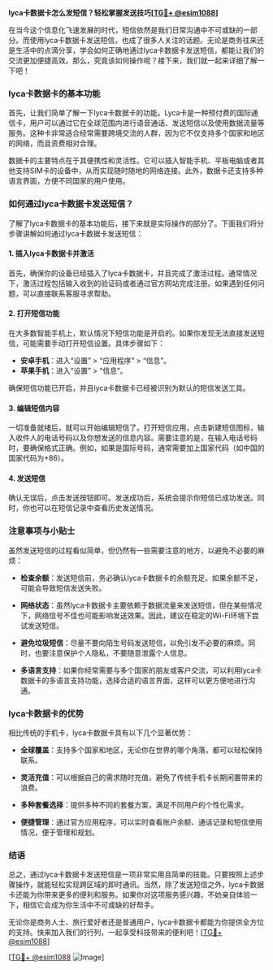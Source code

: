 **lyca卡数据卡怎么发短信？轻松掌握发送技巧[[TG💪+ @esim1088](https://t.me/s/esim1088)]**

在当今这个信息化飞速发展的时代，短信依然是我们日常沟通中不可或缺的一部分。而使用lyca卡数据卡发送短信，也成了很多人关注的话题。无论是商务往来还是生活中的点滴分享，学会如何正确地通过lyca卡数据卡发送短信，都能让我们的交流更加便捷高效。那么，究竟该如何操作呢？接下来，我们就一起来详细了解一下吧！

### lyca卡数据卡的基本功能

首先，让我们简单了解一下lyca卡数据卡的功能。Lyca卡是一种预付费的国际通信卡，用户可以通过它在全球范围内进行语音通话、发送短信以及使用数据流量等服务。这种卡非常适合经常需要跨境交流的人群，因为它不仅支持多个国家和地区的网络，而且资费相对合理。

数据卡的主要特点在于其便携性和灵活性。它可以插入智能手机、平板电脑或者其他支持SIM卡的设备中，从而实现随时随地的网络连接。此外，数据卡还支持多种语言界面，方便不同国家的用户使用。

### 如何通过lyca卡数据卡发送短信？

了解了lyca卡数据卡的基本功能后，接下来就是实际操作的部分了。下面我们将分步骤讲解如何通过lyca卡数据卡发送短信：

#### 1. 插入lyca卡数据卡并激活

首先，确保你的设备已经插入了lyca卡数据卡，并且完成了激活过程。通常情况下，激活过程包括输入收到的验证码或者通过官方网站完成注册。如果遇到任何问题，可以直接联系客服寻求帮助。

#### 2. 打开短信功能

在大多数智能手机上，默认情况下短信功能是开启的。如果你发现无法直接发送短信，可能需要手动打开短信设置。具体步骤如下：

- **安卓手机**：进入“设置” > “应用程序” > “信息”。
- **苹果手机**：进入“设置” > “信息”。

确保短信功能已开启，并且lyca卡数据卡已经被识别为默认的短信发送工具。

#### 3. 编辑短信内容

一切准备就绪后，就可以开始编辑短信了。打开短信应用，点击新建短信图标，输入收件人的电话号码以及你想发送的信息内容。需要注意的是，在输入电话号码时，要确保格式正确。例如，如果是国际号码，通常需要加上国家代码（如中国的国家代码为+86）。

#### 4. 发送短信

确认无误后，点击发送按钮即可。发送成功后，系统会提示你短信已成功发送。同时，你也可以在短信记录中查看历史发送情况。

### 注意事项与小贴士

虽然发送短信的过程看似简单，但仍然有一些需要注意的地方，以避免不必要的麻烦：

- **检查余额**：发送短信前，务必确认lyca卡数据卡的余额充足。如果余额不足，可能会导致短信发送失败。
  
- **网络状态**：虽然lyca卡数据卡主要依赖于数据流量来发送短信，但在某些情况下，网络信号不佳也可能影响发送效果。因此，建议在稳定的Wi-Fi环境下尝试发送短信。

- **避免垃圾短信**：尽量不要向陌生号码发送短信，以免引发不必要的麻烦。同时，也要注意保护个人隐私，不要随意泄露个人信息。

- **多语言支持**：如果你经常需要与多个国家的朋友或客户交流，可以利用lyca卡数据卡的多语言支持功能，选择合适的语言界面，这样可以更方便地进行沟通。

### lyca卡数据卡的优势

相比传统的手机卡，lyca卡数据卡具有以下几个显著优势：

- **全球覆盖**：支持多个国家和地区，无论你在世界的哪个角落，都可以轻松保持联系。
  
- **灵活充值**：可以根据自己的需求随时充值，避免了传统手机卡长期闲置带来的浪费。

- **多种套餐选择**：提供多种不同的套餐方案，满足不同用户的个性化需求。

- **便捷管理**：通过官方应用程序，可以实时查看账户余额、通话记录和短信使用情况，便于管理和规划。

### 结语

总之，通过lyca卡数据卡发送短信是一项非常实用且简单的技能。只要按照上述步骤操作，就能轻松实现跨区域的即时通讯。当然，除了发送短信之外，lyca卡数据卡还能为你带来更多的便利和服务。如果你对这项服务感兴趣，不妨亲自体验一下，相信它会成为你生活中不可或缺的好帮手。

无论你是商务人士、旅行爱好者还是普通用户，lyca卡数据卡都能为你提供全方位的支持。快来加入我们的行列，一起享受科技带来的便利吧！[[TG💪+ @esim1088](https://t.me/s/esim1088)]

[[TG💪+ @esim1088](https://t.me/s/esim1088) ![Image](https://i.postimg.cc/4NQfJmqS/Snipaste-2025-05-13-00-14-12.png)]